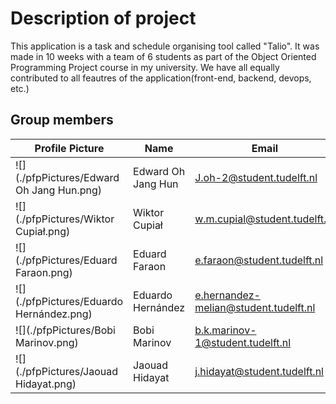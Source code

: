 # Description of project

This application is a task and schedule organising tool called "Talio".  It was made in 10 weeks with a team of 6 students as part of the Object Oriented Programming Project course in my university. We have all equally contributed to all feautres of the application(front-end, backend, devops, etc.)

## Group members

| Profile Picture                           | Name | Email |
|-------------------------------------------|---|---|
| ![](./pfpPictures/Edward Oh Jang Hun.png) | Edward Oh Jang Hun | J.oh-2@student.tudelft.nl |
| ![](./pfpPictures/Wiktor Cupiał.png)      | Wiktor Cupiał | w.m.cupial@student.tudelft.nl |
| ![](./pfpPictures/Eduard Faraon.png)      | Eduard Faraon | e.faraon@student.tudelft.nl |
| ![](./pfpPictures/Eduardo Hernández.png)  | Eduardo Hernández | e.hernandez-melian@student.tudelft.nl |
| ![](./pfpPictures/Bobi Marinov.png)       | Bobi Marinov | b.k.marinov-1@student.tudelft.nl |
| ![](./pfpPictures/Jaouad Hidayat.png)                                   | Jaouad Hidayat | j.hidayat@student.tudelft.nl |
